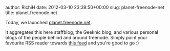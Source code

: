 author: RichiH
date: 2012-03-10 23:39:50+00:00
slug: planet-freenode-net
title: planet.freenode.net

Today, we launched [planet.freenode.net](http://planet.freenode.net).

It aggregates this here staffblog, the Geeknic blog, and various personal blogs of the people behind and around freenode. Simply point your favourite RSS reader towards [this feed](http://planet.freenode.net/atom.xml) and you're good to go :)
